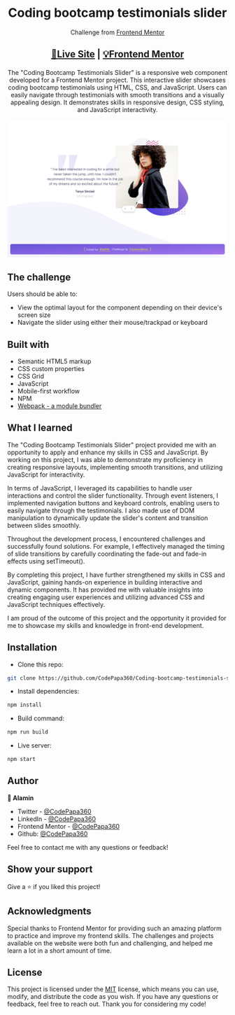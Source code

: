<h1 align="center">Coding bootcamp testimonials slider</h1>
<div align="center">

Challenge from [Frontend Mentor](https://www.frontendmentor.io/profile/CodePapa360)

</div>

<h2 align="center">

[🚀Live Site](https://coding-bootcamp-testimonials-codepapa.netlify.app/)
|
[💡Frontend Mentor](https://www.frontendmentor.io/solutions/responsive-coding-bootcamp-testimonials-slider-jqGB6z8c87)

</h2>

<p align="center">
The "Coding Bootcamp Testimonials Slider" is a responsive web component developed for a Frontend Mentor project. This interactive slider showcases coding bootcamp testimonials using HTML, CSS, and JavaScript. Users can easily navigate through testimonials with smooth transitions and a visually appealing design. It demonstrates skills in responsive design, CSS styling, and JavaScript interactivity.
</p>

<a align="center" href="https://coding-bootcamp-testimonials-codepapa.netlify.app/">

![Screenshot](./screenshots/Coding-bootcamp-testimonials-slider-codepapa360.png)

</a>

## The challenge

Users should be able to:

- View the optimal layout for the component depending on their device's screen size
- Navigate the slider using either their mouse/trackpad or keyboard

## Built with

- Semantic HTML5 markup
- CSS custom properties
- CSS Grid
- JavaScript
- Mobile-first workflow
- NPM
- [Webpack - a module bundler](https://webpack.js.org/)

## What I learned

The "Coding Bootcamp Testimonials Slider" project provided me with an opportunity to apply and enhance my skills in CSS and JavaScript. By working on this project, I was able to demonstrate my proficiency in creating responsive layouts, implementing smooth transitions, and utilizing JavaScript for interactivity.

In terms of JavaScript, I leveraged its capabilities to handle user interactions and control the slider functionality. Through event listeners, I implemented navigation buttons and keyboard controls, enabling users to easily navigate through the testimonials. I also made use of DOM manipulation to dynamically update the slider's content and transition between slides smoothly.

Throughout the development process, I encountered challenges and successfully found solutions. For example, I effectively managed the timing of slide transitions by carefully coordinating the fade-out and fade-in effects using setTimeout().

By completing this project, I have further strengthened my skills in CSS and JavaScript, gaining hands-on experience in building interactive and dynamic components. It has provided me with valuable insights into creating engaging user experiences and utilizing advanced CSS and JavaScript techniques effectively.

I am proud of the outcome of this project and the opportunity it provided for me to showcase my skills and knowledge in front-end development.

## Installation

- Clone this repo:

```sh
git clone https://github.com/CodePapa360/Coding-bootcamp-testimonials-slider.git
```

- Install dependencies:

```sh
npm install
```

- Build command:

```sh
npm run build
```

- Live server:

```sh
npm start
```

## Author

<b>👤 Alamin</b>

- Twitter - [@CodePapa360](https://www.twitter.com/CodePapa360)
- LinkedIn - [@CodePapa360](https://www.linkedin.com/in/codepapa360)
- Frontend Mentor - [@CodePapa360](https://www.frontendmentor.io/profile/CodePapa360)
- Github: [@CodePapa360](https://github.com/codepapa360)

Feel free to contact me with any questions or feedback!

## Show your support

Give a ⭐️ if you liked this project!

## Acknowledgments

Special thanks to Frontend Mentor for providing such an amazing platform to practice and improve my frontend skills. The challenges and projects available on the website were both fun and challenging, and helped me learn a lot in a short amount of time.

## License

This project is licensed under the [MIT](https://github.com/CodePapa360/Coding-bootcamp-testimonials-slider/blob/main/LICENSE.md) license, which means you can use, modify, and distribute the code as you wish. If you have any questions or feedback, feel free to reach out. Thank you for considering my code!
